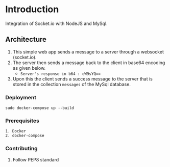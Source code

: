 # Introduction

Integration of Socket.io with NodeJS and MySql.


## Architecture

1. This simple web app sends a message to a server through a websocket (socket.io).
2. The server then sends a message back to the client in base64 encoding as given below.
	* ```Server's response in b64 : eW9sYQ==```
3. Upon this the client sends a success message to the server that is stored in the collection ```messages``` of the MySql database.


### Deployment
`sudo docker-compose up --build`

### Prerequisites

```
1. Docker
2. docker-compose
```
### Contributing
1. Follow PEP8 standard